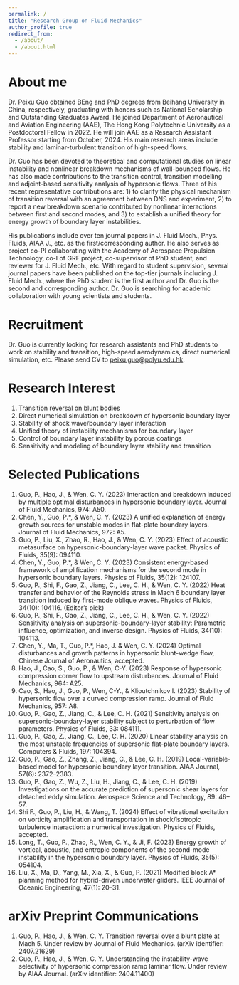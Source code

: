 ```yaml
---
permalink: /
title: "Research Group on Fluid Mechanics"
author_profile: true
redirect_from: 
  - /about/
  - /about.html
---
```


About me
======
Dr. Peixu Guo obtained BEng and PhD degrees from Beihang University in China, respectively, graduating with honors such as National Scholarship and Outstanding Graduates Award. He joined Department of Aeronautical and Aviation Engineering (AAE), The Hong Kong Polytechnic University as a Postdoctoral Fellow in 2022. He will join AAE as a Research Assistant Professor starting from October, 2024. His main research areas include stability and laminar-turbulent transition of high-speed flows. 

Dr. Guo has been devoted to theoretical and computational studies on linear instability and nonlinear breakdown mechanisms of wall-bounded flows. He has also made contributions to the transition control, transition modelling and adjoint-based sensitivity analysis of hypersonic flows. Three of his recent representative contributions are: 1) to clarify the physical mechanism of transition reversal with an agreement between DNS and experiment, 2) to report a new breakdown scenario contributed by nonlinear interactions between first and second modes, and 3) to establish a unified theory for energy growth of boundary layer instabilities. 

His publications include over ten journal papers in J. Fluid Mech., Phys. Fluids, AIAA J., etc. as the first/corresponding author. He also serves as project co-PI collaborating with the Academy of Aerospace Propulsion Technology, co-I of GRF project, co-supervisor of PhD student, and reviewer for J. Fluid Mech., etc. With regard to student supervision, several journal papers have been published on the top-tier journals including J. Fluid Mech., where the PhD student is the first author and Dr. Guo is the second and corresponding author. Dr. Guo is searching for academic collaboration with young scientists and students.

Recruitment
======
Dr. Guo is currently looking for research assistants and PhD students to work on stability and transition, high-speed aerodynamics, direct numerical simulation, etc. Please send CV to peixu.guo@polyu.edu.hk.

Research Interest
======
1. Transition reversal on blunt bodies
2. Direct numerical simulation on breakdown of hypersonic boundary layer
3. Stability of shock wave/boundary layer interaction
4. Unified theory of instability mechanisms for boundary layer
5. Control of boundary layer instability by porous coatings
6. Sensitivity and modeling of boundary layer stability and transition

Selected Publications
======
1.	Guo, P., Hao, J., & Wen, C. Y. (2023) Interaction and breakdown induced by multiple optimal disturbances in hypersonic boundary layer. Journal of Fluid Mechanics, 974: A50. 
2.	Chen, Y., Guo, P.*, & Wen, C. Y. (2023) A unified explanation of energy growth sources for unstable modes in flat-plate boundary layers. Journal of Fluid Mechanics, 972: A5. 
3.	Guo, P., Liu, X., Zhao, R., Hao, J., & Wen, C. Y. (2023) Effect of acoustic metasurface on hypersonic-boundary-layer wave packet. Physics of Fluids, 35(9): 094110. 
4.	Chen, Y., Guo, P.*, & Wen, C. Y. (2023) Consistent energy-based framework of amplification mechanisms for the second mode in hypersonic boundary layers. Physics of Fluids, 35(12): 124107.
5.	Guo, P., Shi, F., Gao, Z., Jiang, C., Lee, C. H., & Wen, C. Y. (2022) Heat transfer and behavior of the Reynolds stress in Mach 6 boundary layer transition induced by first-mode oblique waves. Physics of Fluids, 34(10): 104116. (Editor’s pick) 
6.	Guo, P., Shi, F., Gao, Z., Jiang, C., Lee, C. H., & Wen, C. Y. (2022) Sensitivity analysis on supersonic-boundary-layer stability: Parametric influence, optimization, and inverse design. Physics of Fluids, 34(10): 104113. 
7.	Chen, Y., Ma, T., Guo, P.*, Hao, J. & Wen, C. Y. (2024) Optimal disturbances and growth patterns in hypersonic blunt-wedge flow, Chinese Journal of Aeronautics, accepted. 
8.	Hao, J., Cao, S., Guo, P., & Wen, C-Y. (2023) Response of hypersonic compression corner flow to upstream disturbances. Journal of Fluid Mechanics, 964: A25. 
9.	Cao, S., Hao, J., Guo, P., Wen, C-Y., & Klioutchnikov I. (2023) Stability of hypersonic flow over a curved compression ramp. Journal of Fluid Mechanics, 957: A8. 
10.	Guo, P., Gao, Z., Jiang, C., & Lee, C. H. (2021) Sensitivity analysis on supersonic-boundary-layer stability subject to perturbation of flow parameters. Physics of Fluids, 33: 084111. 
11.	Guo, P., Gao, Z., Jiang, C., Lee, C. H. (2020) Linear stability analysis on the most unstable frequencies of supersonic flat-plate boundary layers. Computers & Fluids, 197: 104394. 
12.	Guo, P., Gao, Z., Zhang, Z., Jiang, C., & Lee, C. H. (2019) Local-variable-based model for hypersonic boundary layer transition. AIAA Journal, 57(6): 2372–2383.
13.	Guo, P., Gao, Z., Wu, Z., Liu, H., Jiang, C., & Lee, C. H. (2019) Investigations on the accurate prediction of supersonic shear layers for detached eddy simulation. Aerospace Science and Technology, 89: 46–57. 
14.	Shi F., Guo, P., Liu, H., & Wang, T. (2024) Effect of vibrational excitation on vorticity amplification and transportation in shock/isotropic turbulence interaction: a numerical investigation. Physics of Fluids, accepted.
15.	Long, T., Guo, P., Zhao, R., Wen, C. Y., & Ji, F. (2023) Energy growth of vortical, acoustic, and entropic components of the second-mode instability in the hypersonic boundary layer. Physics of Fluids, 35(5): 054104.
16.	Liu, X., Ma, D., Yang, M., Xia, X., & Guo, P. (2021) Modified block A* planning method for hybrid-driven underwater gliders. IEEE Journal of Oceanic Engineering, 47(1): 20–31.

arXiv Preprint Communications
======
1. Guo, P., Hao, J., & Wen, C. Y. Transition reversal over a blunt plate at Mach 5. Under review by Journal of Fluid Mechanics. (arXiv identifier: 2407.21629)
2. Guo, P., Hao, J., & Wen, C. Y. Understanding the instability-wave selectivity of hypersonic compression ramp laminar flow. Under review by AIAA Journal. (arXiv identifier: 2404.11400)

